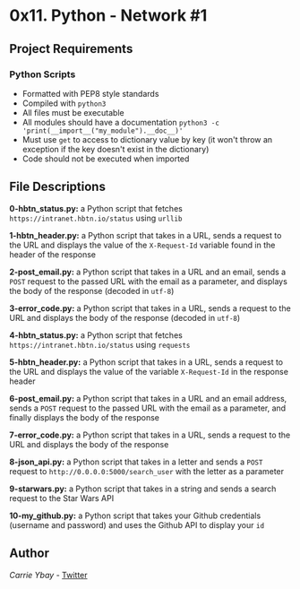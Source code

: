 # 0x11. Python - Network #1
## Project Requirements
### Python Scripts
- Formatted with PEP8 style standards
- Compiled with `python3`
- All files must be executable
- All modules should have a documentation `python3 -c 'print(__import__("my_module").__doc__)'`
- Must use `get` to access to dictionary value by key (it won't throw an exception if the key doesn't exist in the dictionary)
- Code should not be executed when imported

## File Descriptions
**0-hbtn_status.py:** a Python script that fetches `https://intranet.hbtn.io/status` using `urllib`

**1-hbtn_header.py:** a Python script that takes in a URL, sends a request to the URL and displays the value of the `X-Request-Id` variable found in the header of the response

**2-post_email.py:** a Python script that takes in a URL and an email, sends a `POST` request to the passed URL with the email as a parameter, and displays the body of the response (decoded in `utf-8`)

**3-error_code.py:** a Python script that takes in a URL, sends a request to the URL and displays the body of the response (decoded in `utf-8`)

**4-hbtn_status.py:** a Python script that fetches `https://intranet.hbtn.io/status` using `requests`

**5-hbtn_header.py:** a Python script that takes in a URL, sends a request to the URL and displays the value of the variable `X-Request-Id` in the response header

**6-post_email.py:** a Python script that takes in a URL and an email address, sends a `POST` request to the passed URL with the email as a parameter, and finally displays the body of the response

**7-error_code.py:** a Python script that takes in a URL, sends a request to the URL and displays the body of the response

**8-json_api.py:** a Python script that takes in a letter and sends a `POST` request to `http://0.0.0.0:5000/search_user` with the letter as a parameter

**9-starwars.py:** a Python script that takes in a string and sends a search request to the Star Wars API

**10-my_github.py:** a Python script that takes your Github credentials (username and password) and uses the Github API to display your `id`

## Author
*Carrie Ybay* - [Twitter](http://twitter.com/hicarrie_)
